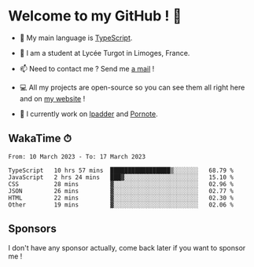 # Welcome to my GitHub ! 🌃

- 🔭 My main language is [TypeScript](https://www.typescriptlang.org/).

- 🌱 I am a student at Lycée Turgot in Limoges, France.

- 📫 Need to contact me ? Send me <a href="mailto:mikkel@milescode.dev">a mail</a> !

- 💻 All my projects are open-source so you can see them all right here and on <a href="https://www.vexcited.ml">my website</a> !

- 👀 I currently work on [lpadder](https://github.com/Vexcited/lpadder) and [Pornote](https://github.com/Vexcited/Pornote).

## WakaTime ⏱

<!--START_SECTION:waka-->

```text
From: 10 March 2023 - To: 17 March 2023

TypeScript   10 hrs 57 mins  █████████████████▒░░░░░░░   68.79 %
JavaScript   2 hrs 24 mins   ███▓░░░░░░░░░░░░░░░░░░░░░   15.10 %
CSS          28 mins         ▓░░░░░░░░░░░░░░░░░░░░░░░░   02.96 %
JSON         26 mins         ▓░░░░░░░░░░░░░░░░░░░░░░░░   02.77 %
HTML         22 mins         ▓░░░░░░░░░░░░░░░░░░░░░░░░   02.30 %
Other        19 mins         ▓░░░░░░░░░░░░░░░░░░░░░░░░   02.06 %
```

<!--END_SECTION:waka-->

## Sponsors

I don't have any sponsor actually, come back later if you want to sponsor me !
